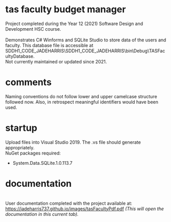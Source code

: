 # tas faculty budget manager
Project completed during the Year 12 (2021) Software Design and Development HSC course. <br /><br />
Demonstrates C# Winforms and SQLite Studio to store data of the users and faculty. This database file is accessible at SDDH1_CODE_JADEHARRIS\SDDH1_CODE_JADEHARRIS\bin\Debug\TASFacultyDatabase.<br />
Not currently maintained or updated since 2021.

# comments
Naming conventions do not follow lower and upper camelcase structure followed now. Also, in retrospect meaningful identifiers would have been used.

# startup
Upload files into Visual Studio 2019. The .vs file should generate appropriately. <br />
NuGet packages required:
- System.Data.SQLite.1.0.113.7

# documentation
<br />User documentation completed with the project available at: https://jadeharris737.github.io/images/tasFacultyPdf.pdf <i>(This will open the documentation in this current tab).</i><br />
